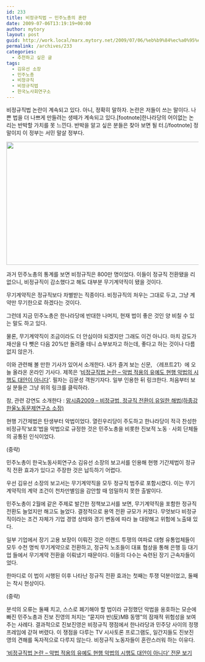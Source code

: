 ```yaml
---
id: 233
title: 비정규직법 ─ 민주노총의 혼란
date: 2009-07-06T13:19:19+00:00
author: mytory
layout: post
guid: http://work.local/marx.mytory.net/2009/07/06/%eb%b9%84%ec%a0%95%ea%b7%9c%ec%a7%81%eb%b2%95-%e2%94%80-%eb%af%bc%ec%a3%bc%eb%85%b8%ec%b4%9d%ec%9d%98-%ed%98%bc%eb%9e%80/
permalink: /archives/233
categories:
  - 추천하고 싶은 글
tags:
  - 김유선 소장
  - 민주노총
  - 비정규직
  - 비정규직법
  - 한국노사회연구소
---
```

비정규직법 논란이 계속되고 있다. 아니, 정확히 말하자. 논란은 저들이 쓰는 말이다. 나쁜 법을 더 나쁘게 만들려는 생떼가 계속되고 있다.[footnote]한나라당의 어이없는 논리는 반박할 가치를 못 느낀다. 반박을 알고 싶은 분들은 찾아 보면 될 터.[/footnote] 정말이지 이 정부는&nbsp;서민 말살 정부다.

<img src="http://work.local/marx.mytory.net/wp-content/uploads/1/cfile25.uf.1850BA1F4A51F9C405F7F7.jpg" class="aligncenter" width="550" height="322" alt="" filename="17065454_s090416727081.jpg" filemime="image/jpeg" />

과거 민주노총의 통계를 보면 비정규직은 800만 명이었다. 이들이 정규직 전환됐을 리 없으니, 비정규직이 감소했다고 해도 대부분 무기계약직이 됐을 것이다.

무기계약직은 정규직보다 차별받는 직종이다. 비정규직의 처우는 그대로 두고, 그냥 계약만 무기한으로 하겠다는 것이다.

그런데 지금 민주노총은 한나라당에 반대한 나머지, 현재 법이 좋은 것인 양 비칠 수 있는 말도 하고 있다.

물론, 무기계약직이 조금이라도 더&nbsp;안심이야 되겠지만 그래도 이건 아니다. 마치 강도가 재산을 다 뺏은 다음 20%만 돌려줄 테니 쇼부보자고 하는데, 좋다고 하는 것이나 다름없지 않은가.

이와 관련해 볼 만한 기사가 있어서 소개한다. 내가 즐겨 보는 신문, 〈레프트21〉에 오늘 올라온 온라인 기사다. 제목은 ‘<a href="http://wspaper.org/article/6756" target="_blank" title="[http://wspaper.org/article/6756]로 이동합니다.">비정규직법 논란 &#8211; 악법 적용의 유예도 현행 악법의 시행도 대안이 아니다</a>’. 필자는 김문성 객원기자다. 일부 인용한 뒤 링크한다. 처음부터 보실 분들은 그냥 위의 링크를 클릭하라.

참, 관련 강연도 소개한다 : <span id="tx_left_marker"></span><a href="http://blog.marxism.or.kr/11" target="_blank" title="[http://blog.marxism.or.kr/11]로 이동합니다.">맑시즘2009 &#8211;&nbsp;</a><a href="http://blog.marxism.or.kr/11" target="_blank" title="[http://blog.marxism.or.kr/11]로 이동합니다.">비정규법, 정규직 전환이 유일한 해법(하종강 한울노동문제연구소 소장)</a><span id="tx_right_marker"></span>

<div class="gray-textbox">
  <p>
    현행 기간제법은 탄생부터 악법이었다. 열린우리당이 주도하고 한나라당이 적극 찬성한 비정규직‘보호’법을 악법으로 규정한 것은 민주노총을 비롯한 진보적 노동ㆍ사회 단체들의 공통된 인식이었다.
  </p>
  
  <p>
    (중략)
  </p>
  
  <p>
    민주노총이 한국노동사회연구소 김유선 소장의 보고서를 인용해 현행 기간제법이 정규직 전환 효과가 있다고 주장한 것은 납득하기 어렵다.
  </p>
  
  <p>
    우선 김유선 소장의 보고서는 무기계약직을 모두 정규직 범주로 포함시켰다. 이는 무기계약직의 계약 조건이 천차만별임을 감안할 때 엄밀하지 못한 출발이다.
  </p>
  
  <p>
    민주노총이 2월에 같은 주제로 발간한 정책보고서를 보면, 무기계약직을 포함한 정규직 전환도 늘었지만 해고도 늘었다. 결정적으로 용역 전환 규모가 커졌다. 무엇보다 비정규직이라는 조건 자체가 기업 경영 상태와 경기 변동에 따라 늘 대량해고 위험에 노출돼 있다.
  </p>
  
  <p>
    일부 기업에서 장기 고용 보장이 이뤄진 것은 이랜드 투쟁의 여파로 대형 유통업체들이 모두 수천 명씩 무기계약으로 전환하고, 정규직 노조들이 대표 협상을 통해 은행 등 대기업 들에서 무기계약 전환을 이뤄냈기 때문이다. 이들의 다수는 숙련된 장기 근속자들이었다.
  </p>
  
  <p>
    한마디로 이 법이 시행된 이후 나타난 정규직 전환 효과는 첫째는 투쟁 덕분이었고, 둘째는 착시 현상이다.
  </p>
  
  <p>
    (중략)
  </p>
  
  <p>
    분석의 오류는 둘째 치고, 스스로 폐기해야 할 법이라 규정했던 악법을 옹호하는 모순에 빠진 민주노총과 진보 진영의 처지는 “묻지마 반(反)MB 동맹”의 잠재적 위험성을 보여주는 사례다. 결과적으로 진보진영은 비정규직 쟁점에서 한나라당과 민주당 사이의 정쟁 프레임에 갇혀 버렸다. 이 쟁점을 다루는 TV 시사토론 프로그램도, 일간지들도 진보진영의 견해를 독자적으로 다루지 않는다. 비정규직 노동자들이 혼란스러워 하는 이유다.
  </p>
  
  <p class="link">
    <a href="http://wspaper.org/article/6756" target="_blank" title="[http://wspaper.org/article/6756]로 이동합니다.">‘비정규직법 논란 &#8211; 악법 적용의 유예도 현행 악법의 시행도 대안이 아니다’ 전문 보기</a>
  </p>
</div>
